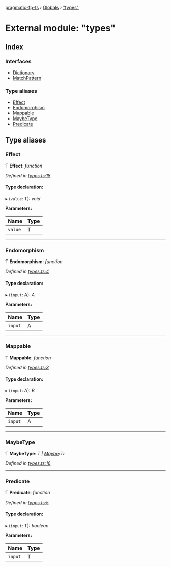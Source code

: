 [pragmatic-fp-ts](../README.md) › [Globals](../globals.md) › ["types"](_types_.md)

# External module: "types"

## Index

### Interfaces

* [Dictionary](../interfaces/_types_.dictionary.md)
* [MatchPattern](../interfaces/_types_.matchpattern.md)

### Type aliases

* [Effect](_types_.md#effect)
* [Endomorphism](_types_.md#endomorphism)
* [Mappable](_types_.md#mappable)
* [MaybeType](_types_.md#maybetype)
* [Predicate](_types_.md#predicate)

## Type aliases

###  Effect

Ƭ **Effect**: *function*

*Defined in [types.ts:18](https://github.com/hermann-p/pragmatic-fp-ts/blob/351d0ae/src/types.ts#L18)*

#### Type declaration:

▸ (`value`: T): *void*

**Parameters:**

Name | Type |
------ | ------ |
`value` | T |

___

###  Endomorphism

Ƭ **Endomorphism**: *function*

*Defined in [types.ts:4](https://github.com/hermann-p/pragmatic-fp-ts/blob/351d0ae/src/types.ts#L4)*

#### Type declaration:

▸ (`input`: A): *A*

**Parameters:**

Name | Type |
------ | ------ |
`input` | A |

___

###  Mappable

Ƭ **Mappable**: *function*

*Defined in [types.ts:3](https://github.com/hermann-p/pragmatic-fp-ts/blob/351d0ae/src/types.ts#L3)*

#### Type declaration:

▸ (`input`: A): *B*

**Parameters:**

Name | Type |
------ | ------ |
`input` | A |

___

###  MaybeType

Ƭ **MaybeType**: *T | [Maybe](_maybe_.md#maybe)‹T›*

*Defined in [types.ts:16](https://github.com/hermann-p/pragmatic-fp-ts/blob/351d0ae/src/types.ts#L16)*

___

###  Predicate

Ƭ **Predicate**: *function*

*Defined in [types.ts:5](https://github.com/hermann-p/pragmatic-fp-ts/blob/351d0ae/src/types.ts#L5)*

#### Type declaration:

▸ (`input`: T): *boolean*

**Parameters:**

Name | Type |
------ | ------ |
`input` | T |
